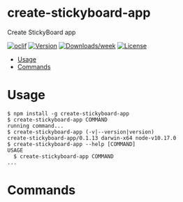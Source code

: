 create-stickyboard-app
======================

Create StickyBoard app

[![oclif](https://img.shields.io/badge/cli-oclif-brightgreen.svg)](https://oclif.io)
[![Version](https://img.shields.io/npm/v/create-stickyboard-app.svg)](https://npmjs.org/package/create-stickyboard-app)
[![Downloads/week](https://img.shields.io/npm/dw/create-stickyboard-app.svg)](https://npmjs.org/package/create-stickyboard-app)
[![License](https://img.shields.io/npm/l/create-stickyboard-app.svg)](https://github.com/soaple/create-stickyboard-app/blob/master/package.json)

<!-- toc -->
* [Usage](#usage)
* [Commands](#commands)
<!-- tocstop -->
# Usage
<!-- usage -->
```sh-session
$ npm install -g create-stickyboard-app
$ create-stickyboard-app COMMAND
running command...
$ create-stickyboard-app (-v|--version|version)
create-stickyboard-app/0.1.13 darwin-x64 node-v10.17.0
$ create-stickyboard-app --help [COMMAND]
USAGE
  $ create-stickyboard-app COMMAND
...
```
<!-- usagestop -->
# Commands
<!-- commands -->

<!-- commandsstop -->
